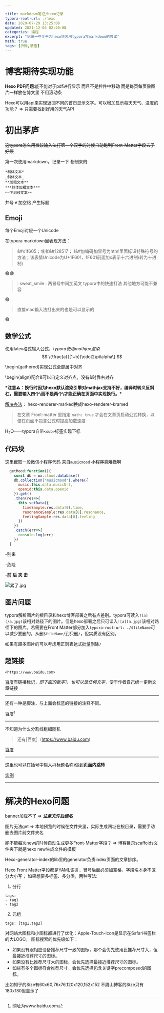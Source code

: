 ```yaml
---

title: markdown笔记/hexo记录
typora-root-url: ./hexo
date: 2020-07-29 13:25:08
updated: 2021-12-04 02:20:08
categories: 编程
excerpt: "记录一些关于为hexo博客用typora写markdown的尝试"
math: true
tags: [折腾,感悟]
---
```


# 博客期待实现功能

**Hexo PDF问题**:能不能对于pdf进行显示 而且不是控件中移动 而是每页每页像图片一样放在博文里 不用滚动条

Hexo可以用api来实现返回不同的首页显示文字。可以增加显示每天天气、温度的功能？ => 只需要找到好用的天气API

# 初出茅庐

~~这typora怎么用微软输入法打第一个汉字的时候自动跑到Front-Matter字段去了 好烦~~

第一次使用markdown，记录一下 ~~复制来的~~

```undefined
*斜体文本*
_斜体文本_
**加粗文本**
***斜体加粗文本***
~~下划线文本~~
```

井号 `#` 加空格 产生标题

## Emoji

每个Emoji对应一个Unicode

在typora markdown里表现方法：

> &#x1f605；或者&#128517； (&#加编码加冒号为html里面标识特殊符号的方法；该表情Unicode为U+1F601，1F601前面加x表示十六进制/转为十进制)

&#x1f605;&#128517;

> : sweat_smile :   两冒号中间加英文 typora中的快速打法 其他地方可能不兼容

:sweat_smile:

> 直接mac输入法打出来的也是可以显示的

😅

## 数学公式

使用latex格式输入公式，*typora使用mathjax渲染*
$$
\{\frac{a}{(1+b)}\cdot2\pi\alpha\}
$$

\begin{gathered}实现公式全部居中对齐

\begin{align}配合&可以自定义对齐点，没有&时靠右对齐

**\*注意⚠️：换行时因为hexo默认渲染引擎对mathjax支持不好，编译时转义反斜杠，需要输入四个\而不是两个\才能正确在页面中实现换行。\***

[解决办法](https://wenghonghui.github.io/2020/03/05/hexo-mathjax/)：
hexo-renderer-marked换成hexo-renderer-kramed

> 在文章 Front-matter 里指定 `math: true` 才会在文章页启动公式转换，以便在页面不包含公式时提高加载速度

H<sub>2</sub>O——typora自带`<sub>`标签实现下标


## 代码块

这里截取一段微信小程序代码 来自`musicmood` ~~小程序真难做啊~~

```js
  getMood:function(){
    const db = wx.cloud.database()
    db.collection("musicmood").where({
      music:this.data.musicUrl,
      openid:this.data.openid
    }).get()
    .then(res=>{
      this.setData({
        timeSample:res.data[0].time,
        resonanceSample:res.data[0].resonance,
        feelingSample:res.data[0].feeling
      })
    })
    .catch(err=>{
      console.log(err)
    })
  }
```

-别来

-危险

-**前** **后** **夹** **击**

![累了.jpg](QQ图片20200730152128.jpg)

## 图片问题

typora解析图片的根目录和hexo博客部署之后有点差别。typora可读入`![a](/a.jpg)`该相对路径下的图片。但是hexo部署之后只可读入`![a](a.jpg)`该相对路径下的图片。若需要在Front Matter部分加入`typora-root-url: ./$fileName`可以减少要删的，从删`$fileName/`到只删`/`，但实质没有区别。

如果有超多图片的可以考虑用正则表达式批量删除`/`

## 超链接

```
<https://www.baidu.com>
```

[百度][1]有链接标记，_即下面的数字1，也可以是任何文字_，便于作者自己统一更新文章链接

[1]:https://www.baidu.com	"有标识的超链接，百度网"

---

还有一种是脚注，与上面会标蓝的链接的注释不同。

百度[^1]

[^1]: 网址为www.baidu.com

------

不知道为什么分割线粗细随机

> 还有[百度]（https://www.baidu.com)

[百度](https://www.baidu.com/#dada )

---

这里也可以在括号中输入#(标题名称)做到**页面内跳转**

[实例](#超链接)

---

# 解决的Hexo问题

banner加载不了	=> 	***注意文件后缀名***

图片无法get	=>	本地预览的时候在文件夹里，实际生成网址在根目录，需要手动删去图片前文件夹名

能不能每次new的时候自动生成更多Front-Matter字段？ => 博客目录scaffolds文件夹下就是hexo new生成文件的模板

Hexo-generator-index的lib里的generator负责index页面的文章排序。

Hexo Front Matter字段都是YAML语言，冒号后面必须加空格，字段名本身不区分大小写；
如果想要多标签、多分类，两种写法:

1. 分行

```
tags:
- tag1
- tag2
```

2. 元组

```
tags: [tag1,tag2]
```

对网站大图标和小图标都进行了优化：Apple-Touch-Icon是显示在Safari书签栏的大LOGO。
图标搜索的优先级如下：

- 如果没有跟相应设备推荐尺寸一致的图标，那个会优先使用比推荐尺寸大，但最接近推荐尺寸的图标。
- 如果没有比推荐尺寸大的图标，会优先选择最接近推荐尺寸的图标。
- 如些有多个图标符合推荐尺寸，会优先选择包含关键字precomposed的图标。

比如知乎的Size有60x60,76x76,120x120,152x152
不周山博客的Size只有180x180但显示了



